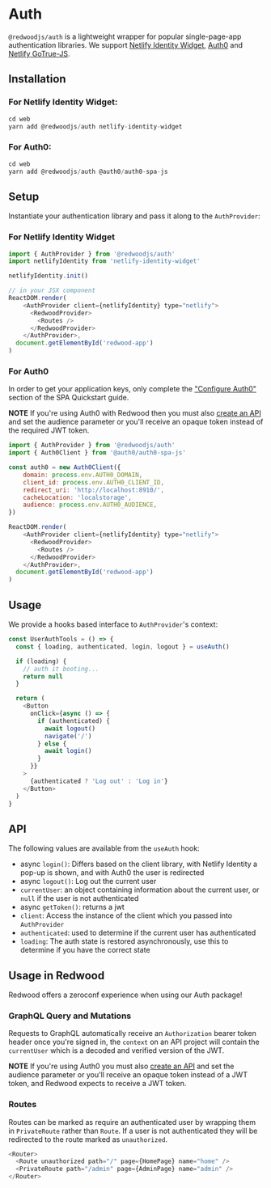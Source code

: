 # Auth

`@redwoodjs/auth` is a lightweight wrapper for popular single-page-app authentication libraries. We support [Netlify Identity Widget](https://github.com/netlify/netlify-identity-widget), [Auth0](https://github.com/auth0/auth0-spa-js) and [Netlify GoTrue-JS](https://github.com/netlify/gotrue-js).

## Installation

### For Netlify Identity Widget:
```js
cd web
yarn add @redwoodjs/auth netlify-identity-widget
```

### For Auth0:
```js
cd web
yarn add @redwoodjs/auth @auth0/auth0-spa-js
```

## Setup

Instantiate your authentication library and pass it along to the `AuthProvider`:

### For Netlify Identity Widget

```js
import { AuthProvider } from '@redwoodjs/auth'
import netlifyIdentity from 'netlify-identity-widget'

netlifyIdentity.init()

// in your JSX component
ReactDOM.render(
    <AuthProvider client={netlifyIdentity} type="netlify">
      <RedwoodProvider>
        <Routes />
      </RedwoodProvider>
    </AuthProvider>,
  document.getElementById('redwood-app')
)
```

### For Auth0

In order to get your application keys, only complete the ["Configure Auth0"](https://auth0.com/docs/quickstart/spa/react#get-your-application-keys) section of the SPA Quickstart guide.

**NOTE** If you're using Auth0 with Redwood then you must also [create an API](https://auth0.com/docs/quickstart/spa/react/02-calling-an-api#create-an-api) and set the audience parameter or you'll receive an opaque token instead of the required JWT token.

```js
import { AuthProvider } from '@redwoodjs/auth'
import { Auth0Client } from '@auth0/auth0-spa-js'

const auth0 = new Auth0Client({
    domain: process.env.AUTH0_DOMAIN,
    client_id: process.env.AUTH0_CLIENT_ID,
    redirect_uri: 'http://localhost:8910/',
    cacheLocation: 'localstorage',
    audience: process.env.AUTH0_AUDIENCE,
})

ReactDOM.render(
    <AuthProvider client={netlifyIdentity} type="netlify">
      <RedwoodProvider>
        <Routes />
      </RedwoodProvider>
    </AuthProvider>,
  document.getElementById('redwood-app')
)
```

## Usage

We provide a hooks based interface to `AuthProvider`'s context:

```js
const UserAuthTools = () => {
  const { loading, authenticated, login, logout } = useAuth()

  if (loading) {
    // auth it booting...
    return null
  }

  return (
    <Button
      onClick={async () => {
        if (authenticated) {
          await logout()
          navigate('/')
        } else {
          await login()
        }
      }}
    >
      {authenticated ? 'Log out' : 'Log in'}
    </Button>
  )
}
```

## API

The following values are available from the `useAuth` hook:

* async `login()`: Differs based on the client library, with Netlify Identity a pop-up is shown, and with Auth0 the user is redirected
* async `logout()`: Log out the current user
* `currentUser`: an object containing information about the current user, or `null` if the user is not authenticated
* async `getToken()`: returns a jwt
* `client`: Access the instance of the client which you passed into `AuthProvider`
* `authenticated`: used to determine if the current user has authenticated
* `loading`: The auth state is restored asynchronously, use this to determine if you have the correct state

## Usage in Redwood

Redwood offers a zeroconf experience when using our Auth package!

### GraphQL Query and Mutations

Requests to GraphQL automatically receive an `Authorization` bearer token header once you're signed in, the `context` on an API project will contain the `currentUser` which is a decoded and verified version of the JWT.

**NOTE** If you're using Auth0 you must also [create an API](https://auth0.com/docs/quickstart/spa/react/02-calling-an-api#create-an-api) and set the audience parameter or you'll receive an opaque token instead of a JWT token, and Redwood expects to receive a JWT token.

### Routes

Routes can be marked as require an authenticated user by wrapping them in `PrivateRoute` rather than `Route`. If a user is not authenticated they will be redirected to the route marked as `unauthorized`.

```js
<Router>
  <Route unauthorized path="/" page={HomePage} name="home" />
  <PrivateRoute path="/admin" page={AdminPage} name="admin" />
</Router>
```

